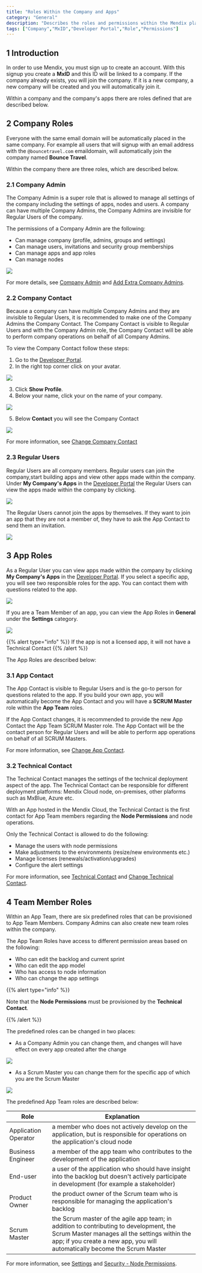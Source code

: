 ```yaml
---
title: "Roles Within the Company and Apps"
category: "General"
description: "Describes the roles and permissions within the Mendix platform."
tags: ["Company","MxID","Developer Portal","Role","Permissions"]
---
```


## 1 Introduction

In order to use Mendix, you must sign up to create an account. With this signup you create a **MxID** and this ID will be linked to a company. If the company already exists, you will join the company. If it is a new company, a new company will be created and you will automatically join it.

Within a company and the company's apps there are roles defined that are described below.

## 2 Company Roles

Everyone with the same email domain will be automatically placed in the same company. For example all users that will signup with an email address with the `@bouncetravel.com` emaildomain, will automatically join the company named **Bounce Travel**.

Within the company there are three roles, which are described below.

### 2.1 Company Admin

The Company Admin is a super role that is allowed to manage all settings of the company including the settings of apps, nodes and users. A company can have multiple Company Admins, the Company Admins are invisible for Regular Users of the company.

The permissions of a Company Admin are the following:

* Can manage company (profile, admins, groups and settings)
* Can manage users, invitations and security group memberships
* Can manage apps and app roles
* Can manage nodes

 ![](attachments/company-admin.png)

For more details, see [Company Admin](/developerportal/companyadmin) and [Add Extra Company Admins](/developerportal/howto/add-company-admin).

### 2.2 Company Contact

Because a company can have multiple Company Admins and they are invisible to Regular Users, it is recommended to make one of the Company Admins the Company Contact. The Company Contact is visible to Regular Users and with the Company Admin role, the Company Contact will be able to perform company operations on behalf of all Company Admins.

To view the Company Contact follow these steps:

1. Go to the [Developer Portal](http://home.mendix.com).
2. In the right top corner click on your avatar.

 ![](attachments/showprofile.jpg)

3. Click **Show Profile**.
4. Below your name, click your on the name of your company.

 ![](attachments/my-profile.jpg)
 
5. Below **Contact** you will see the Company Contact

 ![](attachments/company-contact.png)

For more information, see [Change Company Contact](/developerportal/howto/change-company-contact)

### 2.3 Regular Users

Regular Users are all company members. Regular users can join the company,start building apps and view other apps made within the company. Under **My Company's Apps** in the [Developer Portal](http://home.mendix.com) the Regular Users can view the apps made within the company by clicking.

![](attachments/myapps.png)

The Regular Users cannot join the apps by themselves. If they want to join an app that they are not a member of, they have to ask the App Contact to send them an invitation.

 ![](attachments/company-app.png)

## 3 App Roles

As a Regular User you can view apps made within the company by clicking **My Company's Apps** in the [Developer Portal](http://home.mendix.com). If you select a specific app, you will see two responsible roles for the app. You can contact them with questions related to the app.

 ![](attachments/company-app.png)

 If you are a Team Member of an app, you can view the App Roles in **General** under the **Settings** category.

 ![](attachments/app-roles.png)

{{% alert type="info" %}}
If the app is not a licensed app, it will not have a Technical Contact
{{% /alert %}}

The App Roles are described below:

### 3.1 App Contact

The App Contact is visible to Regular Users and is the go-to person for questions related to the app. If you build your own app, you will automatically become the App Contact and you will have a **SCRUM Master** role within the **App Team** roles.

If the App Contact changes, it is recommended to provide the new App Contact the App Team SCRUM Master role. The App Contact will be the contact person for Regular Users and will be able to perform app operations on behalf of all SCRUM Masters.

For more information, see [Change App Contact](/developerportal/howto/change-app-contact).

### 3.2 Technical Contact

The Technical Contact manages the settings of the technical deployment aspect of the app. The Technical Contact can be responsible for different deployment platforms: Mendix Cloud node, on-premises, other plaforms such as MxBlue, Azure etc. 

With an App hosted in the Mendix Cloud, the Technical Contact is the first contact for App Team members regarding the **Node Permissions** and node operations. 

Only the Technical Contact is allowed to do the following:

* Manage the users with node permissions
* Make adjustments to the environments (resize/new environments etc.)
* Manage licenses (renewals/activation/upgrades)
* Configure the alert settings

For more information, see [Technical Contact](/developerportal/settings/technical-contact) and [Change Technical Contact](/developerportal/howto/change-technical-contact).

## 4 Team Member Roles

Within an App Team, there are six predefined roles that can be provisioned to App Team Members. Company Admins can also create new team roles within the company.

The App Team Roles have access to different permission areas based on the following:

* Who can edit the backlog and current sprint
* Who can edit the app model
* Who has access to node information
* Who can change the app settings

{{% alert type="info" %}}

Note that the **Node Permissions** must be provisioned by the **Technical Contact**.

{{% /alert %}}

The predefined roles can be changed in two places:

*	As a Company Admin you can change them, and changes will have effect on every app created after the change

 ![](attachments/admin-roles.png)

*	As a Scrum Master you can change them for the specific app of which you are the Scrum Master

 ![](attachments/app-team.png)

The predefined App Team roles are described below:

Role | Explanation
------------ | -------------
Application Operator | a member who does not actively develop on the application, but is responsible for operations on the application's cloud node
Business Engineer | a member of the app team who contributes to the development of the application
End-user | a user of the application who should have insight into the backlog but doesn't actively participate in development (for example a stakeholder)
Product Owner | the product owner of the Scrum team who is responsible for managing the application's backlog
Scrum Master | the Scrum master of the agile app team; in addition to contributing to development, the Scrum Master manages all the settings within the app; if you create a new app, you will automatically become the Scrum Master

For more information, see [Settings](/developerportal/settings) and [Security - Node Permissions](/developerportal/settings/node-permissions).
